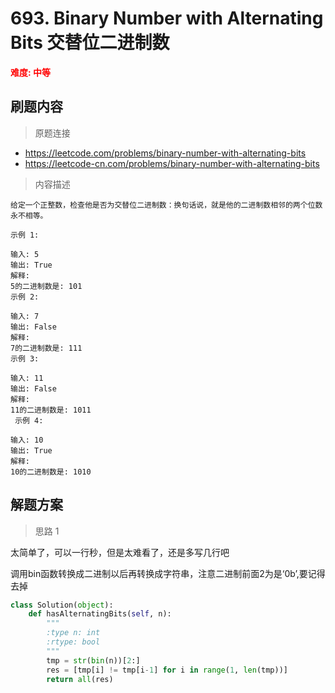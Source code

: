 # 693. Binary Number with Alternating Bits 交替位二进制数

**<font color=red>难度: 中等</font>**

## 刷题内容

> 原题连接

* https://leetcode.com/problems/binary-number-with-alternating-bits
* https://leetcode-cn.com/problems/binary-number-with-alternating-bits

> 内容描述

```
给定一个正整数，检查他是否为交替位二进制数：换句话说，就是他的二进制数相邻的两个位数永不相等。

示例 1:

输入: 5
输出: True
解释:
5的二进制数是: 101
示例 2:

输入: 7
输出: False
解释:
7的二进制数是: 111
示例 3:

输入: 11
输出: False
解释:
11的二进制数是: 1011
 示例 4:

输入: 10
输出: True
解释:
10的二进制数是: 1010
```

## 解题方案

> 思路 1

太简单了，可以一行秒，但是太难看了，还是多写几行吧

调用bin函数转换成二进制以后再转换成字符串，注意二进制前面2为是‘0b’,要记得去掉

```python
class Solution(object):
    def hasAlternatingBits(self, n):
        """
        :type n: int
        :rtype: bool
        """
        tmp = str(bin(n))[2:]
        res = [tmp[i] != tmp[i-1] for i in range(1, len(tmp))]
        return all(res)
```












